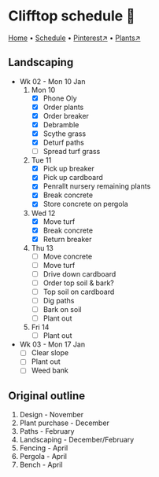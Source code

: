 # Clifftop schedule 📆

[Home](https://notes.grwd.uk/clifftop) • [Schedule](https://notes.grwd.uk/clifftop-schedule) • [Pinterest↗](https://www.pinterest.co.uk/NatureWorksGarden/clifftop/) • [Plants↗](https://bit.ly/clifftop-plants)

## Landscaping

* Wk 02 - Mon 10 Jan
    1. Mon 10
        * [x] Phone Oly
        * [x] Order plants
        * [x] Order breaker
        * [x] Debramble
        * [x] Scythe grass
        * [x] Deturf paths
        * [ ] Spread turf grass
    2. Tue 11
        * [x] Pick up breaker
        * [x] Pick up cardboard
        * [x] Penrallt nursery remaining plants
        * [x] Break concrete
        * [x] Store concrete on pergola
    3. Wed 12
        * [x] Move turf
        * [x] Break concrete
        * [x] Return breaker
    4. Thu 13
        * [ ] Move concrete
        * [ ] Move turf
        * [ ] Drive down cardboard
        * [ ] Order top soil & bark?
        * [ ] Top soil on cardboard
        * [ ] Dig paths
        * [ ] Bark on soil
        * [ ] Plant out
    5. Fri 14
        * [ ] Plant out
* Wk 03 - Mon 17 Jan
    * [ ] Clear slope
    * [ ] Plant out
    * [ ] Weed bank

## Original outline

1. Design - November
2. Plant purchase - December
3. Paths - February
4. Landscaping - December/February
5. Fencing - April
6. Pergola - April
7. Bench - April
